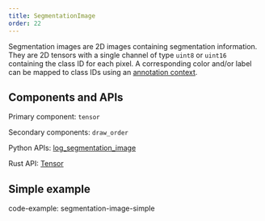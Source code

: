 ```yaml
---
title: SegmentationImage
order: 22
---
```


Segmentation images are 2D images containing segmentation information. They are 2D tensors with a single channel of type `uint8` or `uint16` containing the class ID for each pixel. A corresponding color and/or label can be mapped to class IDs using an [annotation context](annotation_context.md).


## Components and APIs
Primary component: `tensor`

Secondary components: `draw_order`

Python APIs: [log_segmentation_image](https://ref.rerun.io/docs/python/latest/common/images/#rerun.log_segmentation_image**)

Rust API: [Tensor](https://docs.rs/rerun/latest/rerun/components/struct.Tensor.html)


## Simple example

code-example: segmentation-image-simple

<picture>
  <source media="(max-width: 480px)" srcset="https://static.rerun.io/eb1c4dfd9d8900b7bb649b29806426024dc327f9_segmentation_image_simple_480w.png">
  <source media="(max-width: 768px)" srcset="https://static.rerun.io/1a67fa53ca1bdf77b614ab5740d8199ca85b09d3_segmentation_image_simple_768w.png">
  <source media="(max-width: 1024px)" srcset="https://static.rerun.io/4af05a520c4eb0cb52ccc116ccd3022b92d1590b_segmentation_image_simple_1024w.png">
  <source media="(max-width: 1200px)" srcset="https://static.rerun.io/50b630c63a8ec0f8ec2b5c8b3ca4974b17db93fd_segmentation_image_simple_1200w.png">
  <img src="https://static.rerun.io/eb49e0b8cb870c75a69e2a47a2d202e5353115f6_segmentation_image_simple_full.png" alt="">
</picture>


